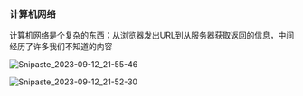 ### 计算机网络

计算机网络是个复杂的东西；从浏览器发出URL到从服务器获取返回的信息，中间经历了许多我们不知道的内容

![Snipaste_2023-09-12_21-55-46](/Users/xieshuqiang/Documents/typora/网络是怎么连接的/Snipaste_2023-09-12_21-55-46.png)



![Snipaste_2023-09-12_21-52-30](/Users/xieshuqiang/Documents/typora/网络是怎么连接的/Snipaste_2023-09-12_21-52-30.png)

